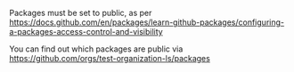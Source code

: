 Packages must be set to public, as per https://docs.github.com/en/packages/learn-github-packages/configuring-a-packages-access-control-and-visibility

You can find out which packages are public via https://github.com/orgs/test-organization-ls/packages